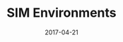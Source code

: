 ---
layout: post
title: SIM Environments
name: tri
date: 2017-04-21
img: trienvTab.png
alt: image-alt
description: "Toyota Research Institute / Woven by Toyota"
image_items: [
    {
        title: Toyota Research Institute / Woven by Toyota - Environments,
        img: Gazoo_1.png,
        description: "Toyota - Gazoo Race Track"
    },
    {
        img: Gazoo_2.png,
        description: ""
    },
    {
        img: Gazoo_3.png,
        description: ""
    },
    {
        img: Gazoo_4.png,
        description: ""
    },
    {
        img: Gazoo_5.png,
        description: ""
    },
    {
        img: ,
        description: ""
    },
    {
        img: Gazoo_7.png,
        description: ""
    },
    {
        img: Gazoo_8.png,
        description: "Tokyo - Odaiba / 2021 Olympic Park"
    },
    {
        img: Odaiba_Unity_1.png,
        description: ""
    },
    {
        img: Odaiba_Unity_2.png,
        description: ""
    },
    {
        img: Odaiba_Unity_3.png,
        description: ""
    },
    {
        img: Odaiba_Unity_4.png,
        description: ""
    },
    {
        img: ACM_1.png,
        description: ""
    },
    {
        img: ACM_4.png,
        description: ""
    },
    {
        img: ACM_3.png,
        description: ""
    },
    {
        img: ACM_V_1.jpg,
        description: ""
    },
    {
        img: ACM_V_5.jpg,
        description: ""
    },
    {
        img: 80I_1.jpg,
        description: ""
    },
    {
        img: 80I_2.jpg,
        description: ""
    },
    {
        img: 80IV_1.jpg,
        description: ""
    },
    {
        img: 80IV_2.jpg,
        description: ""
    },
    {
        img: 80IV_3.jpg,
        description: ""
    },
    {
        img: 80IV_7.jpg,
        description: ""
    },
]
---
